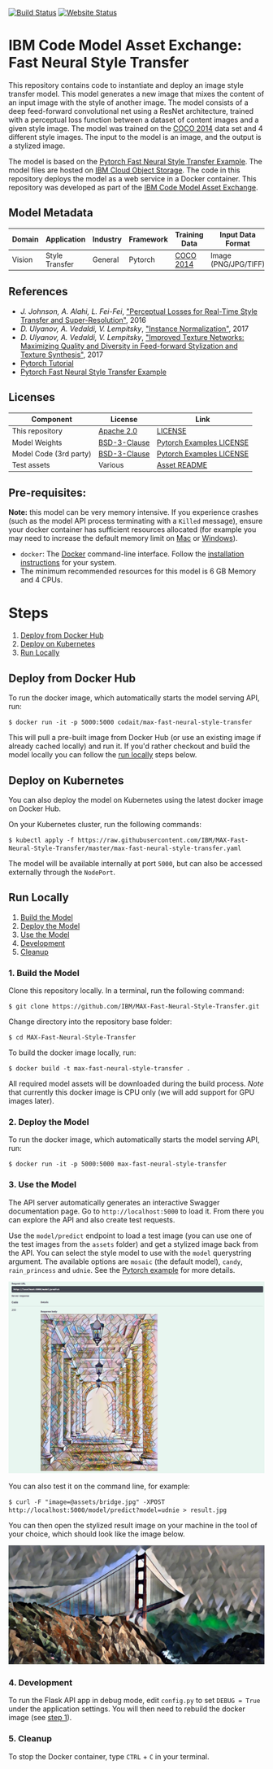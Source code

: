 [![Build Status](https://travis-ci.org/IBM/MAX-Fast-Neural-Style-Transfer.svg?branch=master)](https://travis-ci.org/IBM/MAX-Fast-Neural-Style-Transfer) [![Website Status](https://img.shields.io/website/http/max-fast-neural-style-transfer.max.us-south.containers.appdomain.cloud/swagger.json.svg?label=api+demo)](http://max-fast-neural-style-transfer.max.us-south.containers.appdomain.cloud/)

# IBM Code Model Asset Exchange: Fast Neural Style Transfer

This repository contains code to instantiate and deploy an image style transfer model. This model generates a new image that mixes the content of an input image with the style of another image. The model consists of a deep feed-forward convolutional net using a ResNet architecture, trained with a perceptual loss function between a dataset of content images and a given style image. The model was trained on the [COCO 2014](http://mscoco.org/dataset/#download) data set and 4 different style images. The input to the model is an image, and the output is a stylized image.

The model is based on the [Pytorch Fast Neural Style Transfer Example](https://github.com/pytorch/examples/tree/master/fast_neural_style). The model files are hosted on [IBM Cloud Object Storage](http://max-assets.s3.us.cloud-object-storage.appdomain.cloud/fast-neural-style-transfer/1.0/assets.tar.gz). The code in this repository deploys the model as a web service in a Docker container. This repository was developed as part of the [IBM Code Model Asset Exchange](https://developer.ibm.com/code/exchanges/models/).

## Model Metadata
| Domain | Application | Industry  | Framework | Training Data | Input Data Format |
| ------------- | --------  | -------- | --------- | --------- | -------------- | 
| Vision | Style Transfer | General | Pytorch | [COCO 2014](http://mscoco.org/dataset/#download) | Image (PNG/JPG/TIFF)|

## References

* _J. Johnson, A. Alahi, L. Fei-Fei_, ["Perceptual Losses for Real-Time Style Transfer and Super-Resolution"](https://arxiv.org/pdf/1603.08155.pdf), 2016
* _D. Ulyanov, A. Vedaldi, V. Lempitsky_, ["Instance Normalization"](https://arxiv.org/pdf/1607.08022.pdf), 2017
* _D. Ulyanov, A. Vedaldi, V. Lempitsky_, ["Improved Texture Networks: Maximizing Quality and Diversity in Feed-forward Stylization and Texture Synthesis"](https://arxiv.org/pdf/1701.02096.pdf), 2017
* [Pytorch Tutorial](http://pytorch.org/tutorials/advanced/neural_style_tutorial.html)
* [Pytorch Fast Neural Style Transfer Example](https://github.com/pytorch/examples/tree/master/fast_neural_style)

## Licenses

| Component | License | Link  |
| ------------- | --------  | -------- |
| This repository | [Apache 2.0](https://www.apache.org/licenses/LICENSE-2.0) | [LICENSE](LICENSE) |
| Model Weights | [BSD-3-Clause](https://opensource.org/licenses/BSD-3-Clause) | [Pytorch Examples LICENSE](https://github.com/pytorch/examples/blob/master/LICENSE) |
| Model Code (3rd party) | [BSD-3-Clause](https://opensource.org/licenses/BSD-3-Clause) | [Pytorch Examples LICENSE](https://github.com/pytorch/examples/blob/master/LICENSE) |
| Test assets | Various | [Asset README](assets/README.md) |

## Pre-requisites:

**Note:** this model can be very memory intensive. If you experience crashes (such as the model API process terminating with a `Killed` message), ensure your docker container has sufficient resources allocated (for example you may need to increase the default memory limit on [Mac](https://docs.docker.com/docker-for-mac/#advanced-tab) or [Windows](https://docs.docker.com/docker-for-windows/#advanced)). 

* `docker`: The [Docker](https://www.docker.com/) command-line interface. Follow the [installation instructions](https://docs.docker.com/install/) for your system.
* The minimum recommended resources for this model is 6 GB Memory and 4 CPUs.

# Steps

1. [Deploy from Docker Hub](#deploy-from-docker-hub)
2. [Deploy on Kubernetes](#deploy-on-kubernetes)
3. [Run Locally](#run-locally)

## Deploy from Docker Hub

To run the docker image, which automatically starts the model serving API, run:

```
$ docker run -it -p 5000:5000 codait/max-fast-neural-style-transfer
```

This will pull a pre-built image from Docker Hub (or use an existing image if already cached locally) and run it.
If you'd rather checkout and build the model locally you can follow the [run locally](#run-locally) steps below.

## Deploy on Kubernetes

You can also deploy the model on Kubernetes using the latest docker image on Docker Hub.

On your Kubernetes cluster, run the following commands:

```
$ kubectl apply -f https://raw.githubusercontent.com/IBM/MAX-Fast-Neural-Style-Transfer/master/max-fast-neural-style-transfer.yaml
```

The model will be available internally at port `5000`, but can also be accessed externally through the `NodePort`.

## Run Locally

1. [Build the Model](#1-build-the-model)
2. [Deploy the Model](#2-deploy-the-model)
3. [Use the Model](#3-use-the-model)
4. [Development](#4-development)
5. [Cleanup](#5-cleanup)

### 1. Build the Model

Clone this repository locally. In a terminal, run the following command:

```
$ git clone https://github.com/IBM/MAX-Fast-Neural-Style-Transfer.git
```

Change directory into the repository base folder:

```
$ cd MAX-Fast-Neural-Style-Transfer
```

To build the docker image locally, run: 

```
$ docker build -t max-fast-neural-style-transfer .
```

All required model assets will be downloaded during the build process. _Note_ that currently this docker image is CPU only (we will add support for GPU images later).


### 2. Deploy the Model

To run the docker image, which automatically starts the model serving API, run:

```
$ docker run -it -p 5000:5000 max-fast-neural-style-transfer
```

### 3. Use the Model

The API server automatically generates an interactive Swagger documentation page. Go to `http://localhost:5000` to load it. From there you can explore the API and also create test requests.

Use the `model/predict` endpoint to load a test image (you can use one of the test images from the `assets` folder) and get a stylized image back from the API. You can select the style model to use with the `model` querystring argument. The available options are `mosaic` (the default model), `candy`, `rain_princess` and `udnie`. See the [Pytorch example](https://github.com/pytorch/examples/tree/master/fast_neural_style#models) for more details.

![Swagger Doc Screenshot](docs/swagger-screenshot.png)

You can also test it on the command line, for example:

```
$ curl -F "image=@assets/bridge.jpg" -XPOST http://localhost:5000/model/predict?model=udnie > result.jpg
```

You can then open the stylized result image on your machine in the tool of your choice, which should look like the image below.

![CLI Screenshot](docs/cli-screenshot.jpg)

### 4. Development

To run the Flask API app in debug mode, edit `config.py` to set `DEBUG = True` under the application settings. You will then need to rebuild the docker image (see [step 1](#1-build-the-model)).

### 5. Cleanup

To stop the Docker container, type `CTRL` + `C` in your terminal.
